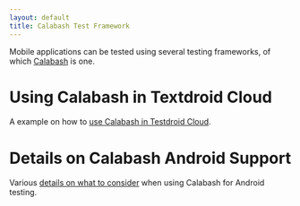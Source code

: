 ```yaml
---
layout: default
title: Calabash Test Framework
---
```


Mobile applications can be tested using several testing frameworks, of
which [Calabash](http://calaba.sh/) is one.

# Using Calabash in Textdroid Cloud

A example on how to [use Calabash in Testdroid Cloud](calabash-in-tc.html).

# Details on Calabash Android Support

Various [details on what to consider](details-of-calabash-android-support.html) when using Calabash for Android testing.